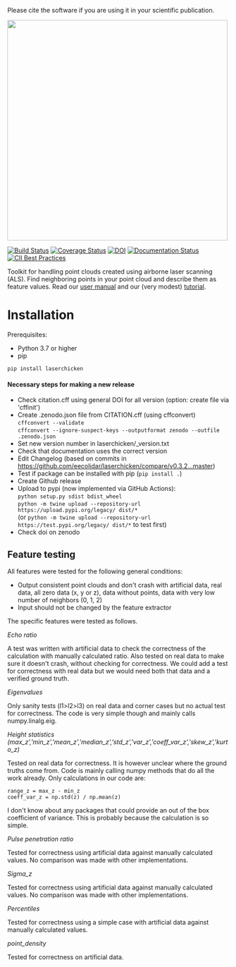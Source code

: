 Please cite the software if you are using it in your scientific publication.
<p align="left">
  <img src="https://raw.githubusercontent.com/eEcoLiDAR/laserchicken/master/laserchicken_logo.png" width="500"/>
</p>

[![Build Status](https://github.com/eEcoLiDAR/laserchicken/workflows/Build/badge.svg)](https://github.com/eEcoLiDAR/laserchicken/actions)
[![Coverage Status](https://coveralls.io/repos/github/eEcoLiDAR/laserchicken/badge.svg)](https://coveralls.io/github/eEcoLiDAR/laserchicken)
[![DOI](https://zenodo.org/badge/95649056.svg)](https://zenodo.org/badge/latestdoi/95649056)
[![Documentation Status](https://readthedocs.org/projects/laserchicken/badge/?version=latest)](https://laserchicken.readthedocs.io/en/latest/)
[![CII Best Practices](https://bestpractices.coreinfrastructure.org/projects/4524/badge)](https://bestpractices.coreinfrastructure.org/projects/4524)

Toolkit for handling point clouds created using airborne laser scanning (ALS). Find neighboring points in your point cloud and describe them as feature values. Read our [user manual](https://laserchicken.readthedocs.io/) and our (very modest) [tutorial](https://github.com/eEcoLiDAR/laserchicken/blob/master/tutorial.ipynb).

# Installation
Prerequisites:
- Python 3.7 or higher
- pip
```
pip install laserchicken
```

#### Necessary steps for making a new release
* Check citation.cff using general DOI for all version (option: create file via 'cffinit')
* Create .zenodo.json file from CITATION.cff (using cffconvert)  
```cffconvert --validate```  
```cffconvert --ignore-suspect-keys --outputformat zenodo --outfile .zenodo.json```
* Set new version number in laserchicken/_version.txt
* Check that documentation uses the correct version
* Edit Changelog (based on commits in https://github.com/eecolidar/laserchicken/compare/v0.3.2...master)
* Test if package can be installed with pip (`pip install .`)
* Create Github release
* Upload to pypi (now implemented via GitHub Actions):  
```python setup.py sdist bdist_wheel```  
```python -m twine upload --repository-url https://upload.pypi.org/legacy/ dist/*```  
(or ```python -m twine upload --repository-url https://test.pypi.org/legacy/ dist/*``` to test first)
* Check doi on zenodo


## Feature testing

All features were tested for the following general conditions:
- Output consistent point clouds and don't crash with artificial data, real data, all zero data (x, y or z), data without points, data with very low number of neighbors (0, 1, 2)
- Input should not be changed by the feature extractor

The specific features were tested as follows.

*Echo ratio*

A test was written with artificial data to check the correctness of the calculation with manually calculated ratio. Also tested on real data to make sure it doesn't crash, without checking for correctness. We could add a test for correctness with real data but we would need both that data and a verified ground truth.

*Eigenvalues*

Only sanity tests (l1>l2>l3) on real data and corner cases but no actual test for correctness. The code is very simple though and mainly calls numpy.linalg.eig.

*Height statistics (max_z','min_z','mean_z','median_z','std_z','var_z','coeff_var_z','skew_z','kurto_z)*

Tested on real data for correctness. It is however unclear where the ground truths come from. Code is mainly calling numpy methods that do all the work already. Only calculations in our code are:

```
range_z = max_z - min_z
coeff_var_z = np.std(z) / np.mean(z)
```
   
I don't know about any packages that could provide an out of the box coefficient of variance. This is probably because the calculation is so simple.

*Pulse penetration ratio*

Tested for correctness using artificial data against manually calculated values. No comparison was made with other implementations.

*Sigma_z*

Tested for correctness using artificial data against manually calculated values. No comparison was made with other implementations.

*Percentiles*

Tested for correctness using a simple case with artificial data against manually calculated values.

*point_density*

Tested for correctness on artificial data.




